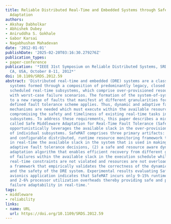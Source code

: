 ```yaml
---
title: Reliable Distributed Real-Time and Embedded Systems through Safe Middleware
  Adaptation
authors:
- Akshay Dabholkar
- Abhishek Dubey
- Aniruddha S. Gokhale
- Gabor Karsai
- Nagabhushan Mahadevan
date: '2012-01-01'
publishDate: '2025-02-20T03:16:30.279276Z'
publication_types:
- paper-conference
publication: '*IEEE 31st Symposium on Reliable Distributed Systems, SRDS 2012, Irvine,
  CA, USA, October 8-11, 2012*'
doi: 10.1109/SRDS.2012.59
abstract: 'Distributed real-time and embedded (DRE) systems are a class of real-time
  systems formed through a composition of predominantly legacy, closed and statically
  scheduled real-time subsystems, which comprise over-provisioned resources to deal
  with worst-case failure scenarios. The formation of the system-of-systems leads
  to a new range of faults that manifest at different granularities for which no statically
  defined fault tolerance scheme applies. Thus, dynamic and adaptive fault tolerance
  mechanisms are needed which must execute within the available resources without
  compromising the safety and timeliness of existing real-time tasks in the individual
  subsystems. To address these requirements, this paper describes a middleware solution
  called Safe Middleware Adaptation for Real-Time Fault Tolerance (SafeMAT), which
  opportunistically leverages the available slack in the over-provisioned resources
  of individual subsystems. SafeMAT comprises three primary artifacts: (1) a flexible
  and configurable distributed, runtime resource monitoring framework that can pinpoint
  in real-time the available slack in the system that is used in making dynamic and
  adaptive fault tolerance decisions, (2) a safe and resource aware dynamic failure
  adaptation algorithm that enables efficient recovery from different granularities
  of failures within the available slack in the execution schedule while ensuring
  real-time constraints are not violated and resources are not overloaded, and (3)
  a framework that empirically validates the correctness of the dynamic mechanisms
  and the safety of the DRE system. Experimental results evaluating SafeMAT on an
  avionics application indicates that SafeMAT incurs only 9-15% runtime fail over
  and 2-6% processor utilization overheads thereby providing safe and predictable
  failure adaptability in real-time.'
tags:
- middleware
- reliability
links:
- name: URL
  url: https://doi.org/10.1109/SRDS.2012.59
---
```

